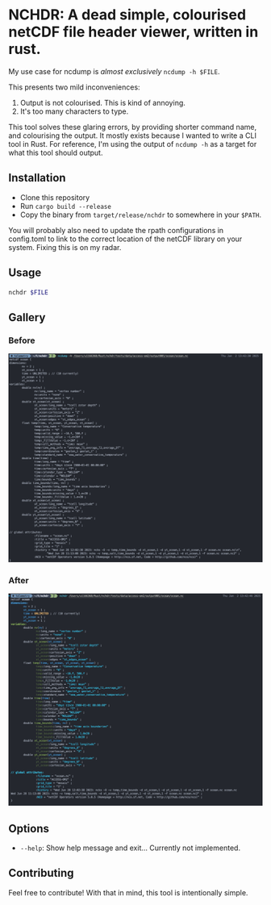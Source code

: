 # NCHDR: A dead simple, colourised netCDF file header viewer, written in rust.

My use case for ncdump is *almost exclusively* `ncdump -h $FILE`. 

This presents two mild inconveniences:

1. Output is not colourised. This is kind of annoying.
2. It's too many characters to type.

This tool solves these glaring errors, by providing shorter command name, and colourising the output. It mostly exists because I wanted to write a CLI tool in Rust. For reference, I'm using the output of `ncdump -h` as a target for what this tool should output.

## Installation

- Clone this repository
- Run `cargo build --release`
- Copy the binary from `target/release/nchdr` to somewhere in your `$PATH`.

You will probably also need to update the rpath configurations in config.toml to link to the correct location of the netCDF library on your system. Fixing this is on my radar.

## Usage

```bash
nchdr $FILE
```

## Gallery

### Before

![Before](img/ncdump-h.png)

### After
![After](img/nchdr.png)

## Options

- `--help`: Show help message and exit... Currently not implemented.

## Contributing

Feel free to contribute! With that in mind, this tool is intentionally simple.
